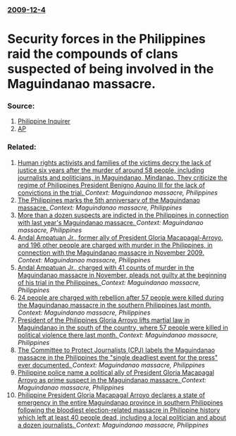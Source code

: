 ### [2009-12-4](/news/2009/12/4/index.md)

#  Security forces in the Philippines raid the compounds of clans suspected of being involved in the Maguindanao massacre. 




### Source:

1. [Philippine Inquirer](http://newsinfo.inquirer.net/topstories/topstories/view/20091204-240054/Firearms-found-enough-to-supply-a-battalionPNP-chief)
2. [AP](http://www.google.com/hostednews/ap/article/ALeqM5g1F3rK2Tld9m648edA-eshNZBSogD9CCFOHG0)

### Related:

1. [Human rights activists and families of the victims decry the lack of justice six years after the murder of around 58 people, including journalists and politicians,  in Maguindanao, Mindanao. They criticize the regime of Philippines President Benigno Aquino III for the lack of convictions in the trial. ](/news/2015/11/23/human-rights-activists-and-families-of-the-victims-decry-the-lack-of-justice-six-years-after-the-murder-of-around-58-people-including-journ.md) _Context: Maguindanao massacre, Philippines_
2. [The Philippines marks the 5th anniversary of the Maguindanao massacre. ](/news/2014/11/23/the-philippines-marks-the-5th-anniversary-of-the-maguindanao-massacre.md) _Context: Maguindanao massacre, Philippines_
3. [More than a dozen suspects are indicted in the Philippines in connection with last year's Maguindanao massacre. ](/news/2010/04/21/more-than-a-dozen-suspects-are-indicted-in-the-philippines-in-connection-with-last-year-s-maguindanao-massacre.md) _Context: Maguindanao massacre, Philippines_
4. [Andal Ampatuan Jr., former ally of President Gloria Macapagal-Arroyo, and 196 other people are charged with murder in the Philippines, in connection with the Maguindanao massacre in November 2009. ](/news/2010/02/9/andal-ampatuan-jr-former-ally-of-president-gloria-macapagal-arroyo-and-196-other-people-are-charged-with-murder-in-the-philippines-in-co.md) _Context: Maguindanao massacre, Philippines_
5. [Andal Ampatuan Jr., charged with 41 counts of murder in the Maguindanao massacre in November, pleads not guilty at the beginning of his trial in the Philippines. ](/news/2010/01/5/andal-ampatuan-jr-charged-with-41-counts-of-murder-in-the-maguindanao-massacre-in-november-pleads-not-guilty-at-the-beginning-of-his-tria.md) _Context: Maguindanao massacre, Philippines_
6. [ 24 people are charged with rebellion after 57 people were killed during the Maguindanao massacre in the southern Philippines last month. ](/news/2009/12/9/24-people-are-charged-with-rebellion-after-57-people-were-killed-during-the-maguindanao-massacre-in-the-southern-philippines-last-month.md) _Context: Maguindanao massacre, Philippines_
7. [ President of the Philippines Gloria Arroyo lifts martial law in Maguindanao in the south of the country, where 57 people were killed in political violence there last month. ](/news/2009/12/12/president-of-the-philippines-gloria-arroyo-lifts-martial-law-in-maguindanao-in-the-south-of-the-country-where-57-people-were-killed-in-pol.md) _Context: Maguindanao massacre, Philippines_
8. [ The Committee to Protect Journalists (CPJ) labels the Maguindanao massacre in the Philippines the "single deadliest event for the press" ever documented. ](/news/2009/11/26/the-committee-to-protect-journalists-cpj-labels-the-maguindanao-massacre-in-the-philippines-the-single-deadliest-event-for-the-press-ev.md) _Context: Maguindanao massacre, Philippines_
9. [  Philippine police name a political ally of President Gloria Macapagal Arroyo as prime suspect in the Maguindanao massacre. ](/news/2009/11/25/philippine-police-name-a-political-ally-of-president-gloria-macapagal-arroyo-as-prime-suspect-in-the-maguindanao-massacre.md) _Context: Maguindanao massacre, Philippines_
10. [ Philippine President Gloria Macapagal Arroyo declares a state of emergency in the entire Maguindanao province in southern Philippines following the bloodiest election-related massacre in Philippine history which left at least 40 people dead, including a local politician and about a dozen journalists. ](/news/2009/11/24/philippine-president-gloria-macapagal-arroyo-declares-a-state-of-emergency-in-the-entire-maguindanao-province-in-southern-philippines-follo.md) _Context: Maguindanao massacre, Philippines_
